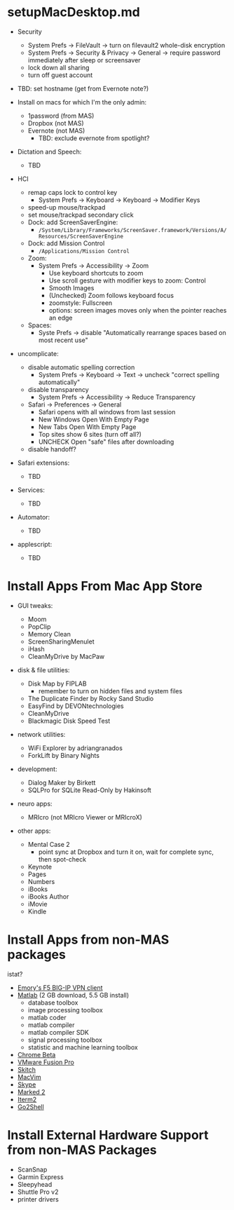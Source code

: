 setupMacDesktop.md
====================


- Security
   - System Prefs -> FileVault -> turn on filevault2 whole-disk encryption
   - System Prefs -> Security & Privacy -> General -> require password immediately after sleep or screensaver
   - lock down all sharing
   - turn off guest account

- TBD: set hostname (get from Evernote note?)


- Install on macs for which I'm the only admin:
   - 1password (from MAS)
   - Dropbox (not MAS)
   - Evernote (not MAS)
      - TBD: exclude evernote from spotlight?


- Dictation and Speech:
   - TBD


- HCI
   - remap caps lock to control key
      - System Prefs -> Keyboard -> Keyboard -> Modifier Keys
   - speed-up mouse/trackpad
   - set mouse/trackpad secondary click
   - Dock: add ScreenSaverEngine:
     - `/System/Library/Frameworks/ScreenSaver.framework/Versions/A/Resources/ScreenSaverEngine`
   - Dock: add Mission Control 
      - `/Applications/Mission Control`
   - Zoom:
      - System Prefs -> Accessibility -> Zoom
         - Use keyboard shortcuts to zoom
         - Use scroll gesture with modifier keys to zoom: Control
         - Smooth Images
         - (Unchecked) Zoom follows keyboard focus
         - zoomstyle: Fullscreen
         - options: screen images moves only when the pointer reaches an edge
    - Spaces:
         - Syste Prefs -> disable "Automatically rearrange spaces based on most recent use"


- uncomplicate:
   - disable automatic spelling correction
      - System Prefs -> Keyboard -> Text -> uncheck "correct spelling automatically"
   - disable transparency
      - System Prefs -> Accessibility -> Reduce Transparency
   - Safari -> Preferences -> General 
      - Safari opens with all windows from last session
      - New Windows Open With Empty Page
      - New Tabs Open With Empty Page
      - Top sites show 6 sites (turn off all?)
      - UNCHECK Open "safe" files after downloading
   - disable handoff?

- Safari extensions: 
   - TBD

- Services:
   - TBD

- Automator:
   - TBD

- applescript:
   - TBD


Install Apps From Mac App Store
===========================

- GUI tweaks:
   - Moom
   - PopClip
   - Memory Clean
   - ScreenSharingMenulet
   - iHash
   - CleanMyDrive by MacPaw

- disk & file utilities:
   - Disk Map by FIPLAB
      - remember to turn on hidden files and system files
   - The Duplicate Finder by Rocky Sand Studio
   - EasyFind by DEVONtechnologies
   - CleanMyDrive
   - Blackmagic Disk Speed Test

- network utilities:
   - WiFi Explorer by adriangranados
   - ForkLift by Binary Nights

- development:
   - Dialog Maker by Birkett
   - SQLPro for SQLite Read-Only by Hakinsoft

- neuro apps:
   - MRIcro (not MRIcro Viewer or MRIcroX)

- other apps:
   - Mental Case 2
      - point sync at Dropbox and turn it on, wait for complete sync, then spot-check
   - Keynote
   - Pages
   - Numbers
   - iBooks
   - iBooks Author
   - iMovie
   - Kindle


Install Apps from non-MAS packages
=======================

istat?

- [Emory's F5 BIG-IP VPN client](http://it.emory.edu/vpntools/)
- [Matlab](http://www.mathworks.com/) (2 GB download, 5.5 GB install)
   - database toolbox
   - image processing toolbox
   - matlab coder
   - matlab compiler
   - matlab compiler SDK
   - signal processing toolbox
   - statistic and machine learning toolbox
- [Chrome Beta](https://www.google.com/chrome/browser/beta.html)
- [VMware Fusion Pro](http://www.vmware.com/products/fusion/fusion-evaluation.html)
- [Skitch](https://evernote.com/skitch/)
- [MacVim](https://github.com/macvim-dev/macvim/releases)
- [Skype](http://www.skype.com/en/download-skype/skype-for-computer/)
- [Marked 2](http://marked2app.com/)
- [Iterm2](http://iterm2.com)
- [Go2Shell](http://zipzapmac.com/Go2Shell)


Install External Hardware Support from non-MAS Packages
========================================================
- ScanSnap
- Garmin Express
- Sleepyhead
- Shuttle Pro v2
- printer drivers
